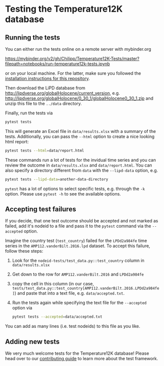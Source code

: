 # Testing the Temperature12K database

## Running the tests
You can either run the tests online on a remote server with mybinder.org

https://mybinder.org/v2/gh/Chilipp/Temperature12K-Tests/master?filepath=notebooks/run-temperature12k-tests.ipynb

or on your local machine. For the latter, make sure you followed the
[installation instructions for this repository](../README.md#installation).

Then download the LiPD database from http://lipdverse.org/globalHolocene/current_version,
e.g. http://lipdverse.org/globalHolocene/0_30_1/globalHolocene0_30_1.zip
and unzip this file to the `../data` directory.

Finally, run the tests via

```bash
pytest tests
```

This will generate an Excel file in `data/results.xlsx` with a summary of the
tests. Additionally, you can pass the `--html` option to create a nice looking
html report:

```bash
pytest tests --html=data/report.html
```

These commands run a lot of tests for the invidual time series and you
can review the outcome in `data/results.xlsx` and `data/report.html`. You can
also specify a directory different from `data` with the `--lipd-data` option,
e.g.

```bash
pytest tests --lipd-data=another-data-directory
```

`pytest` has a lot of options to select specific tests, e.g. through the `-k`
option. Please use `pytest -h` to see the available options.


## Accepting test failures
If you  decide, that one test outcome should be accepted and not marked as
failed, add it's nodeid to a file and pass it to the `pytest` command via the
`--accepted` option.

Imagine the country test (`test_country`) failed for the `LPDd2a984fe`
time series in the `AMP112.vanderBilt.2016.lpd` dataset. To accept this
failure, follow these steps:

1. Look for the `nodeid-tests/test_data.py::test_country` column in
   `data/results.xlsx`
2. Get down to the row for `AMP112.vanderBilt.2016` and `LPDd2a984fe`
3. copy the cell in this column (in our case,
   `tests/test_data.py::test_country[AMP112.vanderBilt.2016.LPDd2a984fe]`) and
	paste that into a text file, e.g. `data/accepted.txt`.
4. Run the tests again while specifying the text file for the `--accepted`
   option via

   ```bash
   pytest tests --accepted=data/accepted.txt
   ```

You can add as many lines (i.e. test nodeids) to this file as you like.


## Adding new tests
We very much welcome tests for the Temperature12K database! Please head over to our
[contributing guide](../CONTRIBUTING.md#adding-new-tests) to learn more about
the test framework.
